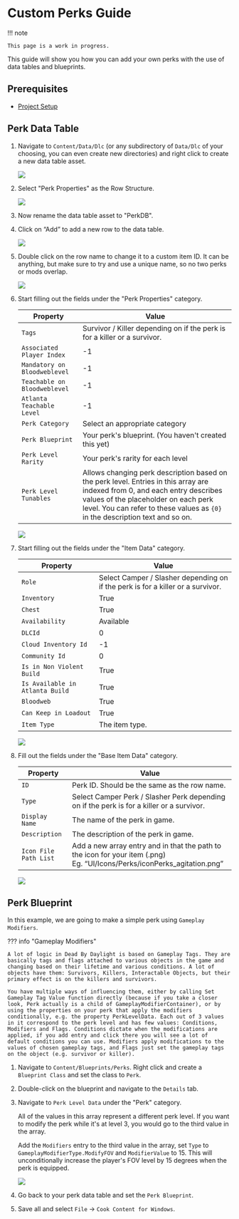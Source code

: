 # Custom Perks Guide

!!! note

    This page is a work in progress.

This guide will show you how you can add your own perks with the use of data tables and blueprints.

## Prerequisites

- [Project Setup](../../../Development/UnrealEngine/ProjectSetup.md)

## Perk Data Table

1. Navigate to `Content/Data/Dlc` (or any subdirectory of `Data/Dlc` of your choosing, you can even create new directories) and right click to create a new data table asset.

    ![](https://media.discordapp.net/attachments/917649484450775061/934189728885010512/unknown.png)

2. Select "Perk Properties" as the Row Structure.

    ![](https://media.discordapp.net/attachments/917649484450775061/934188590706073650/unknown.png)

3. Now rename the data table asset to "PerkDB".
4. Click on “Add” to add a new row to the data table.

    ![](https://media.discordapp.net/attachments/917649484450775061/934189035033874552/unknown.png)

5. Double click on the row name to change it to a custom item ID. It can be anything, but make sure to try and use a unique name, so no two perks or mods overlap.

    ![](https://media.discordapp.net/attachments/917649484450775061/934208872829288488/unknown.png)

6. Start filling out the fields under the "Perk Properties" category.

    | Property | Value
    | --- | ----------- |
    | `Tags` | Survivor / Killer depending on if the perk is for a killer or a survivor.
    | `Associated Player Index` | -1
    | `Mandatory on Bloodweblevel` | -1
    | `Teachable on Bloodweblevel` | -1
    | `Atlanta Teachable Level` | -1
    | `Perk Category` | Select an appropriate category
    | `Perk Blueprint` | Your perk's blueprint. (You haven't created this yet)
    | `Perk Level Rarity` | Your perk's rarity for each level
    | `Perk Level Tunables` | Allows changing perk description based on the perk level. Entries in this array are indexed from 0, and each entry describes values of the placeholder on each perk level. You can refer to these values as `{0}` in the description text and so on.

    ![](https://media.discordapp.net/attachments/917649484450775061/934216465425502248/unknown.png)

7. Start filling out the fields under the "Item Data" category.

    | Property | Value
    | --- | ----------- |
    | `Role` | Select Camper / Slasher depending on if the perk is for a killer or a survivor.
    | `Inventory` | True
    | `Chest` | True
    | `Availability` | Available
    | `DLCId` | 0
    | `Cloud Inventory Id` | -1
    | `Community Id` | 0
    | `Is in Non Violent Build` | True
    | `Is Available in Atlanta Build` | True
    | `Bloodweb` | True
    | `Can Keep in Loadout` | True
    | `Item Type` | The item type.

    ![](https://media.discordapp.net/attachments/917649484450775061/934217760626573342/unknown.png)

8. Fill out the fields under the "Base Item Data" category.

    | Property | Value
    | --- | ----------- |
    | `ID` | Perk ID. Should be the same as the row name.
    | `Type` | Select Camper Perk / Slasher Perk depending on if the perk is for a killer or a survivor.
    | `Display Name` | The name of the perk in game.
    | `Description` | The description of the perk in game.
    | `Icon File Path List` | Add a new array entry and in that the path to the icon for your item (.png) <br>Eg. “UI/Icons/Perks/iconPerks_agitation.png”

    ![](https://media.discordapp.net/attachments/917649484450775061/919450838366289970/unknown.png)

## Perk Blueprint

In this example, we are going to make a simple perk using `Gameplay Modifiers`.

??? info "Gameplay Modifiers"

    A lot of logic in Dead By Daylight is based on Gameplay Tags. They are basically tags and flags attached to various objects in the game and changing based on their lifetime and various conditions. A lot of objects have them: Survivors, Killers, Interactable Objects, but their primary effect is on the killers and survivors.

    You have multiple ways of influencing them, either by calling Set Gameplay Tag Value function directly (because if you take a closer look, Perk actually is a child of GameplayModifierContainer), or by using the properties on your perk that apply the modifiers conditionally, e.g. the property PerkLevelData. Each out of 3 values in it correspond to the perk level and has few values: Conditions, Modifiers and Flags. Conditions dictate when the modifications are applied, if you add entry and click there you will see a lot of default conditions you can use. Modifiers apply modifications to the values of chosen gameplay tags, and Flags just set the gameplay tags on the object (e.g. survivor or killer).

1. Navigate to `Content/Blueprints/Perks`. Right click and create a `Blueprint Class` and set the class to `Perk`. 
2. Double-click on the blueprint and navigate to the `Details` tab.
3. Navigate to `Perk Level Data` under the "Perk" category.

    All of the values in this array represent a different perk level. If you want to modify the perk while it's at level 3, you would go to the third value in the array.

    Add the `Modifiers` entry to the third value in the array, set `Type` to `GameplayModifierType.ModifyFOV` and `ModifierValue` to 15. This will unconditionally increase the player's FOV level by 15 degrees when the perk is equipped.

    ![](https://media.discordapp.net/attachments/917649484450775061/934225262885888070/unknown.png)

5. Go back to your perk data table and set the `Perk Blueprint`.
6. Save all and select `File` → `Cook Content for Windows`.